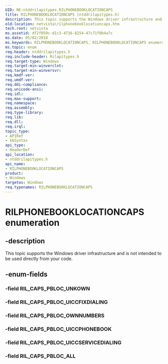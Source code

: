 ```yaml
---
UID: NE:ntddrilapitypes.RILPHONEBOOKLOCATIONCAPS
title: RILPHONEBOOKLOCATIONCAPS (ntddrilapitypes.h)
description: This topic supports the Windows driver infrastructure and is not intended to be used directly from your code.
old-location: netvista\rilphonebooklocationcaps.htm
tech.root: netvista
ms.assetid: df2f059c-d1c3-4716-8254-47c71f0b4a7c
ms.date: 05/02/2018
ms.keywords: RILPHONEBOOKLOCATIONCAPS, RILPHONEBOOKLOCATIONCAPS enumeration [Network Drivers Starting with Windows Vista], RIL_CAPS_PBLOC_ALL, RIL_CAPS_PBLOC_OWNNUMBERS, RIL_CAPS_PBLOC_UICCFIXDIALING, RIL_CAPS_PBLOC_UICCPHONEBOOK, RIL_CAPS_PBLOC_UICCSERVICEDIALING, netvista.rilphonebooklocationcaps, ntddrilapitypes/RILPHONEBOOKLOCATIONCAPS, ntddrilapitypes/RIL_CAPS_PBLOC_ALL, ntddrilapitypes/RIL_CAPS_PBLOC_OWNNUMBERS, ntddrilapitypes/RIL_CAPS_PBLOC_UICCFIXDIALING, ntddrilapitypes/RIL_CAPS_PBLOC_UICCPHONEBOOK, ntddrilapitypes/RIL_CAPS_PBLOC_UICCSERVICEDIALING
ms.topic: enum
req.header: ntddrilapitypes.h
req.include-header: Rilapitypes.h
req.target-type: Windows
req.target-min-winverclnt: 
req.target-min-winversvr: 
req.kmdf-ver: 
req.umdf-ver: 
req.ddi-compliance: 
req.unicode-ansi: 
req.idl: 
req.max-support: 
req.namespace: 
req.assembly: 
req.type-library: 
req.lib: 
req.dll: 
req.irql: 
topic_type:
- APIRef
- kbSyntax
api_type:
- HeaderDef
api_location:
- ntddrilapitypes.h
api_name:
- RILPHONEBOOKLOCATIONCAPS
product:
- Windows
targetos: Windows
req.typenames: RILPHONEBOOKLOCATIONCAPS
---
```


# RILPHONEBOOKLOCATIONCAPS enumeration


## -description


This topic supports the Windows driver infrastructure and is not intended to be used directly from your code.


## -enum-fields




### -field RIL_CAPS_PBLOC_UNKOWN


### -field RIL_CAPS_PBLOC_UICCFIXDIALING


### -field RIL_CAPS_PBLOC_OWNNUMBERS


### -field RIL_CAPS_PBLOC_UICCPHONEBOOK


### -field RIL_CAPS_PBLOC_UICCSERVICEDIALING


### -field RIL_CAPS_PBLOC_ALL

